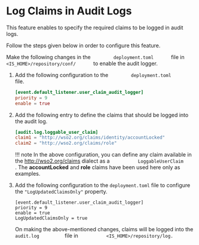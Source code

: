 # Log Claims in Audit Logs

This feature enables to specify the required claims to be logged in
audit logs.

Follow the steps given below in order to configure this feature.

Make the following changes in the `         deployment.toml       ` file
in `         <IS_HOME>/repository/conf/       ` to enable
the audit logger.

1.  Add the following configuration to the  `         deployment.toml       ` file.

    ``` toml
    [event.default_listener.user_claim_audit_logger]     
    priority = 9
    enable = true
    ```

2.  Add the following entry to define the claims that should be logged into the
    audit log.

    ```toml
    [audit.log.loggable_user_claim]
    claim1 = "http://wso2.org/claims/identity/accountLocked"
    claim2 = "http://wso2.org/claims/role"
    ```

    !!! note
        In the above configuration, you can define any claim available in
        the <http://wso2.org/claims> dialect as a
        `           LoggableUserClaim          ` . The **accountLocked** and
        **role** claims have been used here only as examples.
        
3. Add the following configuration to the `deployment.toml` file to configure the `"LogUpdatedClaimsOnly"` property.
   
   ```
   [event.default_listener.user_claim_audit_logger]     
   priority = 9
   enable = true
   LogUpdatedClaimsOnly = true
   ```
   
   On making the above-mentioned changes, claims will be logged into the `           audit.log          ` file in `           <IS_HOME>/repository/log.      `

      

  

  
